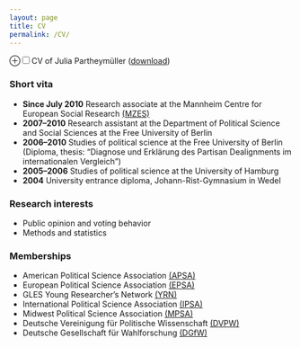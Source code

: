 ```yaml
---
layout: page
title: CV
permalink: /CV/
---
```


<label for='drinking-note' class='margin-toggle'> &#8853;</label><input type='checkbox' id='drinking-note' class='margin-toggle'/><span class='marginnote'>CV of Julia Partheymüller ([download](https://dl.dropboxusercontent.com/u/56285298/CV_Partheymueller_en.pdf)) </span>

### Short vita 

-   **Since July 2010** Research associate at the Mannheim Centre for European Social Research [(MZES)](http://www.mzes.uni-mannheim.de/d7/de)
-   **2007–2010** Research assistant at the Department of Political Science and Social Sciences at the Free University of Berlin
-   **2006–2010** Studies of political science at the Free University of Berlin (Diploma, thesis: “Diagnose und Erklärung des Partisan Dealignments im internationalen Vergleich”)
-   **2005–2006** Studies of political science at the University of Hamburg
-   **2004** University entrance diploma, Johann-Rist-Gymnasium in Wedel

### Research interests

-   Public opinion and voting behavior
-   Methods and statistics

### Memberships

-   American Political Science
    Association [(APSA)](http://www.apsanet.org/)
-   European Political Science
    Association [(EPSA)](http://www.epsanet.org/)
-   GLES Young Researcher’s
    Network [(YRN)](http://www.gles.eu/youngresearchers_startseite.htm)
-   International Political Science
    Association [(IPSA)](http://www.ipsa.org/)
-   Midwest Political Science
    Association [(MPSA)](http://www.mpsanet.org/)
-   Deutsche Vereinigung für Politische
    Wissenschaft [(DVPW)](http://www.dvpw.de/)
-   Deutsche Gesellschaft für
    Wahlforschung [(DGfW)](http://www.dgfw.info/)






